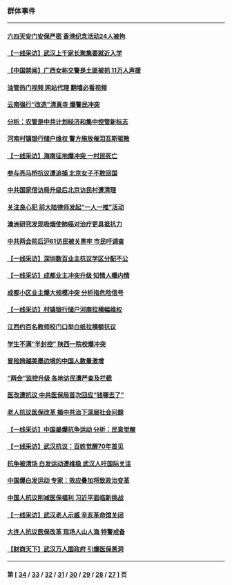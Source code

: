 ### 群体事件
---
#### [六四天安门安保严密 香港纪念活动24人被拘](../../pages/ncid279/n14009800.md?06120845) 
#### [【一线采访】武汉上千家长聚集要就近入学](../../pages/ncid279/n14009497.md?06120845) 
#### [【中国禁闻】广西女称交警是土匪被抓 11万人声援](../../pages/ncid279/n14006869.md?06120845) 
#### [油管热门视频 网站代理 翻墙必看视频](http://138.2.39.72:81/youtube.html?epic-marker?06120845)
#### [云南强行“改造”清真寺 爆警民冲突](../../pages/ncid279/n14005561.md?06120845) 
#### [分析：农管是中共计划经济和集中控管新标志](../../pages/ncid279/n14000665.md?06120845) 
#### [河南村镇银行储户维权 警方施放催泪瓦斯驱散](../../pages/ncid279/n13998750.md?06120845) 
#### [【一线采访】海南征地爆冲突 一村民死亡](../../pages/ncid279/n13989137.md?06120845) 
#### [参与亮马桥抗议遭追捕 北京女子不敢回国](../../pages/ncid279/n13985420.md?06120845) 
#### [中共国家信访局升级后北京访民村遭清理](../../pages/ncid279/n13984826.md?06120845) 
#### [关注良心犯 前大陆律师发起“一人一推”活动](../../pages/ncid279/n13980524.md?06120845) 
#### [澳洲研究发现吸烟使肺癌对治疗更具抵抗力](../../pages/ncid279/n13977762.md?06120845) 
#### [中共两会前后沪61访民被关黑牢 市民吁调查](../../pages/ncid279/n13976054.md?06120845) 
#### [【一线采访】深圳数百业主抗议学区分配不公](../../pages/ncid279/n13976680.md?06120845) 
#### [【一线采访】成都业主冲突升级 知情人曝内情](../../pages/ncid279/n13965289.md?06120845) 
#### [成都小区业主爆大规模冲突 分析指危险信号](../../pages/ncid279/n13964520.md?06120845) 
#### [【一线采访】村镇银行储户河南拉横幅维权](../../pages/ncid279/n13964555.md?06120845) 
#### [江西约百名教师校门口举白纸拉横额抗议](../../pages/ncid279/n13958579.md?06120845) 
#### [学生不满“半封控” 陕西一院校爆冲突](../../pages/ncid279/n13946647.md?06120845) 
#### [冒险跨越美墨边境的中国人数量激增](../../pages/ncid279/n13946742.md?06120845) 
#### [“两会”监控升级 各地访民遭严查及拦截](../../pages/ncid279/n13942702.md?06120845) 
#### [医改遭抗议 中共医保局首次回应“钱哪去了”](../../pages/ncid279/n13938290.md?06120845) 
#### [老人抗议医保改革 揭中共治下深层社会问题](../../pages/ncid279/n13934963.md?06120845) 
#### [【一线采访】中国屡爆抗争运动 分析：民意觉醒](../../pages/ncid279/n13934024.md?06120845) 
#### [【一线采访】武汉抗议：百姓觉醒70年首见](../../pages/ncid279/n13931265.md?06120845) 
#### [抗争被清场 白发运动遭维稳 武汉人吁国际关注](../../pages/ncid279/n13931147.md?06120845) 
#### [中国爆白发运动 专家：效应叠加将致政治变革](../../pages/ncid279/n13931004.md?06120845) 
#### [中国人抗议削减医保福利 习近平面临新挑战](../../pages/ncid279/n13930530.md?06120845) 
#### [【一线采访】武汉老人示威 辛亥革命馆关闭](../../pages/ncid279/n13930368.md?06120845) 
#### [大连人抗议医保改革 现场人山人海 特警戒备](../../pages/ncid279/n13930248.md?06120845) 
#### [【财商天下】武汉万人围政府 引爆医保黑洞](../../pages/ncid279/n13927281.md?06120845) 

---
#### 第 [ [34](./34.md?06120845) / [33](./33.md?06120845) / [32](./32.md?06120845) / [31](./31.md?06120845) / [30](./30.md?06120845) / [29](./29.md?06120845) / [28](./28.md?06120845) / [27](./27.md?06120845) ] 页
